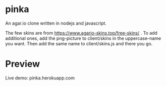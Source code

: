 # pinka
An agar.io clone written in nodejs and javascript.

The few skins are from https://www.agario-skins.top/free-skins/ . To add additional ones, add the png-picture to client/skins in the uppercase-name you want. Then add the same name to client/skins.js and there you go.

# Preview
Live demo: pinka.herokuapp.com
